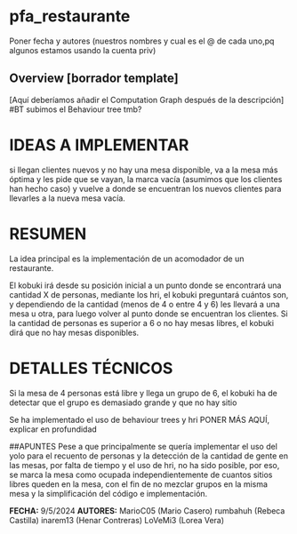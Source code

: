 # pfa_restaurante
Poner fecha y autores (nuestros nombres y cual es el @ de cada uno,pq algunos
estamos usando la cuenta priv)

## Overview [borrador template]
[Aquí deberíamos añadir el Computation Graph después de la descripción]
#BT
subimos el Behaviour tree tmb?
# IDEAS A IMPLEMENTAR
si llegan clientes nuevos y no hay una mesa disponible, va a la mesa más óptima
y les pide que se vayan, la marca vacía (asumimos que los clientes han hecho caso)
y vuelve a donde se encuentran los nuevos clientes para llevarles a la nueva 
mesa vacía.

# RESUMEN
La idea principal es la implementación de un acomodador de un restaurante.

El kobuki irá desde su posición inicial a un punto donde se encontrará una cantidad
X de personas, mediante los hri, el kobuki preguntará cuántos son, y dependiendo
de la cantidad (menos de 4 o entre 4 y 6) les llevará a una mesa u otra, para
luego volver al punto donde se encuentran los clientes. Si la cantidad
de personas es superior a 6 o no hay mesas libres, el kobuki dirá que no hay
mesas disponibles.

# DETALLES TÉCNICOS
Si la mesa de 4 personas está libre y llega un grupo de 6, el kobuki ha de 
detectar que el grupo es demasiado grande y que no hay sitio 

Se ha implementado el uso de behaviour trees y hri PONER MÁS AQUÍ, 
explicar en profundidad

##APUNTES
Pese a que principalmente se quería implementar el uso del yolo para el recuento
de personas y la detección de la cantidad de gente en las mesas, por falta de tiempo
y el uso de hri, no ha sido posible, por eso, se marca la mesa como ocupada 
independientemente de cuantos sitios libres queden en la mesa, con el fin de 
no mezclar grupos en la misma mesa y la simplificación del código e implementación.

**FECHA:** 9/5/2024 
**AUTORES:**
  MarioC05 (Mario Casero)
  rumbahuh (Rebeca Castilla)
  inarem13 (Henar Contreras)
  LoVeMi3 (Lorea Vera)
